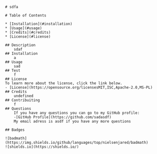
    # sdfa

    # Table of Contents
    
    * [Installation](#installation)
    * [Usage](#usage)
    * [Credits](#credits)
    * [License](#license)
    
    ## Description
        sdaf 
    ## Installation
        a    
    ## Usage 
        sad
    ## Test
        f
    ## License
    To learn more about the license, click the link below.
    - [License](https://opensource.org/licensesMIT,ISC,Apache-2.0,MS-PL)
    ## Credits
        undefined    
    ## Contribuiting
        f    
    ## Questions
        If you have any questions you can go to my GitHub profile:
        -[GitHub Profile](https://github.com/sadasdf)
        My email adress is asdf if you have any more questions

    ## Badges
    
    ![badmath](https://img.shields.io/github/languages/top/nielsenjared/badmath)  
    ![shields.io](https://shields.io/)